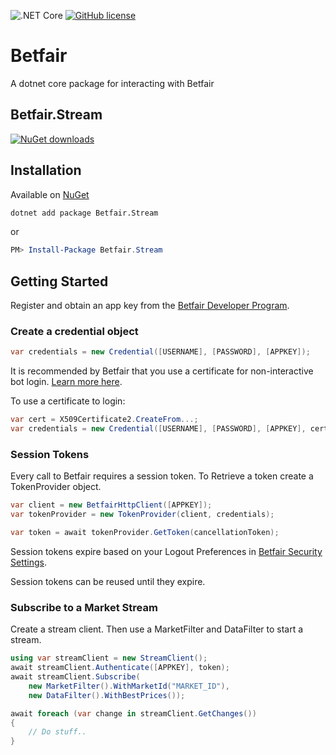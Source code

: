 ![.NET Core](https://github.com/KelvinVail/Betfair/workflows/.NET%20Core/badge.svg)
[![GitHub license](https://img.shields.io/github/license/mashape/apistatus.svg)](https://github.com/kelvinvail/Betfair/blob/master/LICENSE)


# Betfair
A dotnet core package for interacting with Betfair

## Betfair.Stream
[![NuGet downloads](https://img.shields.io/nuget/v/Betfair.Stream.svg)](https://www.nuget.org/packages/Betfair.Stream/)

## Installation

Available on [NuGet](https://www.nuget.org/packages/Betfair.Stream/)
```bash
dotnet add package Betfair.Stream
```
or
```powershell
PM> Install-Package Betfair.Stream
```

## Getting Started
Register and obtain an app key from the [Betfair Developer Program](https://developer.betfair.com/).

### Create a credential object

```csharp
var credentials = new Credential([USERNAME], [PASSWORD], [APPKEY]);
```
It is recommended by Betfair that you use a certificate for non-interactive bot login.
[Learn more here](https://docs.developer.betfair.com/display/1smk3cen4v3lu3yomq5qye0ni/Non-Interactive+%28bot%29+login).

To use a certificate to login:
```csharp
var cert = X509Certificate2.CreateFrom...;
var credentials = new Credential([USERNAME], [PASSWORD], [APPKEY], cert);
```

### Session Tokens
Every call to Betfair requires a session token. To Retrieve a token create a TokenProvider object.
```csharp
var client = new BetfairHttpClient([APPKEY]);
var tokenProvider = new TokenProvider(client, credentials);

var token = await tokenProvider.GetToken(cancellationToken);
```
Session tokens expire based on your Logout Preferences in [Betfair Security Settings](https://myaccount.betfair.com/accountdetails/mysecurity?showAPI=1).

Session tokens can be reused until they expire.

### Subscribe to a Market Stream
Create a stream client. Then use a MarketFilter and DataFilter to start a stream.

```csharp
using var streamClient = new StreamClient();
await streamClient.Authenticate([APPKEY], token);
await streamClient.Subscribe(
	new MarketFilter().WithMarketId("MARKET_ID"),
	new DataFilter().WithBestPrices());

await foreach (var change in streamClient.GetChanges())
{
	// Do stuff..
}
```
